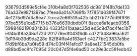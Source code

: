 936793d589e5cf4e
310b4a8d3f702536
dc9816f48b7de133
76a337e9871397ac
7feea6a01a7069fb
7f7851d639f47671
4e1275d97d6a8ea7
7ccca2e66519a42b
bb217b777dd9f936
97be555e1ca57715
b376e6639dbdb01f
8acce6a1eaeb0356
5998482190d04b36
4323f241baaac25d
ed5c9d7bc4fec1b7
e04bdf8a248d172d
201776edf043f6db
cd72fd48a96aa62f
3d194b39d9da228c
82f84ffa4d183aef
c4277be23837a5be
f7d9bf6ba7b0fe59
d74c03f4f41efcd7
9a8ee121545db0fa
d88bd5ec9fc70954
20c047d5f4e6ad50
cc29e3cc581edb42
